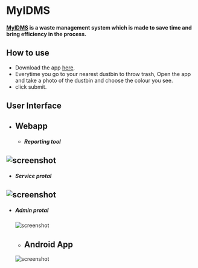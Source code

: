 # MyIDMS 


#### [MyIDMS](https://share.streamlit.io/abhinandanroul/myidms/main/Test/dustbin3.py) is a waste management system which is made to save time and bring efficiency in the process. 


## How to use

- Download the app [here](https://drive.google.com/file/d/1jV6gVDcEgWrXUAYXVJDQt3wrfp2GJHxS/view?usp=sharing). 
- Everytime you go to your nearest dustbin to throw trash, Open the app and take a photo of the dustbin and choose the colour you see.
- click submit.


## User Interface

- ## Webapp
 
  -  #####  Reporting tool

![screenshot](https://i.imgur.com/FSanyZa.png)
-
 - #####  Service protal

![screenshot](https://i.imgur.com/6dwXlAL.jpg)
- 
 - ##### Admin protal
 
    ![screenshot](https://i.imgur.com/4VXnttH.png)

    - ## Android App
 
    ![screenshot](https://i.imgur.com/9K2kAjD.jpg)